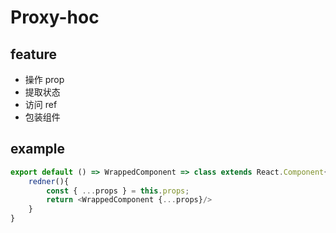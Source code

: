 # Proxy-hoc

## feature
- 操作 prop
- 提取状态
- 访问 ref
- 包装组件

## example
```js
export default () => WrappedComponent => class extends React.Component{
    redner(){
        const { ...props } = this.props;
        return <WrappedComponent {...props}/>
    }
}
```

